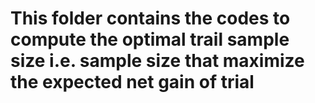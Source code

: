 # This folder contains the codes to compute the optimal trail sample size i.e. sample size that maximize the expected net gain of trial
